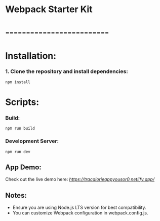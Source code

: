 ﻿# Webpack Starter Kit

# -------------------------

# Installation:
### 1. Clone the repository and install dependencies:
  ``` npm install ```

# Scripts: 
### Build:
  ``` npm run build ```
### Development Server:
  ``` npm run dev ```

## App Demo: 
Check out the live demo here:
_https://tracalorieappyousor0.netlify.app/_

## Notes:
- Ensure you are using Node.js LTS version for best compatibility.
- You can customize Webpack configuration in webpack.config.js.
